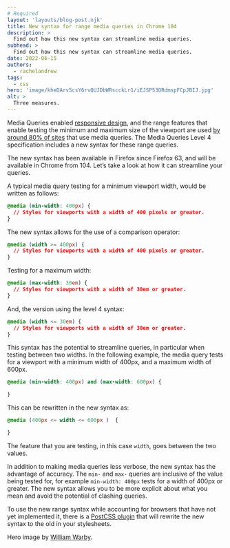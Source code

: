 ```yaml
---
# Required
layout: 'layouts/blog-post.njk'
title: New syntax for range media queries in Chrome 104
description: >
  Find out how this new syntax can streamline media queries.
subhead: >
  Find out how this new syntax can streamline media queries.
date: 2022-06-15
authors:
  - rachelandrew
tags:
  - css
hero: 'image/kheDArv5csY6rvQUJDbWRscckLr1/iEJSP53ORdmspFCpJBIJ.jpg'
alt: >
  Three measures.
---
```


Media Queries enabled [responsive design](https://web.dev/learn/design/), and the range features that enable testing the minimum and maximum size of the viewport are used [by around 80% of sites](https://almanac.httparchive.org/en/2021/css#media-features-in-use) that use media queries. The Media Queries Level 4 specification includes a new syntax for these range queries. 

The new syntax has been available in Firefox since Firefox 63, and will be available in Chrome from 104. Let’s take a look at how it can streamline your queries. 

A typical media query testing for a minimum viewport width, would be written as follows:

```css
@media (min-width: 400px) {
  // Styles for viewports with a width of 400 pixels or greater.
}
```

The new syntax allows for the use of a comparison operator:

```css
@media (width >= 400px) {
  // Styles for viewports with a width of 400 pixels or greater.
}
```

Testing for a maximum width:

```css
@media (max-width: 30em) {
  // Styles for viewports with a width of 30em or greater.
}
```

And, the version using the level 4 syntax:

```css
@media (width <= 30em) {
  // Styles for viewports with a width of 30em or greater.
}
```

This syntax has the potential to streamline queries, in particular when testing between two widths. In the following example, the media query tests for a viewport with a minimum width of 400px, and a maximum width of 600px.

```css
@media (min-width: 400px) and (max-width: 600px) {

}
```

This can be rewritten in the new syntax as:

```css
@media (400px <= width <= 600px )  {

}
```

The feature that you are testing, in this case `width`, goes between the two values.

In addition to making media queries less verbose, the new syntax has the advantage of accuracy. The `min-` and `max-` queries are inclusive of the value being tested for, for example `min-width: 400px` tests for a width of 400px or greater. The new syntax allows you to be more explicit about what you mean and avoid the potential of clashing queries.

To use the new range syntax while accounting for browsers that have not yet implemented it, there is a [PostCSS plugin](https://github.com/postcss/postcss-media-minmax) that will rewrite the new syntax to the old in your stylesheets.

Hero image by [William Warby](https://unsplash.com/es/@wwarby?utm_source=unsplash&utm_medium=referral&utm_content=creditCopyText).

